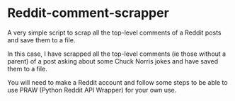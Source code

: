 # Reddit-comment-scrapper

A very simple script to scrap all the top-level comments of a Reddit posts and save them to a file.

In this case, I have scrapped all the top-level comments (ie those without a parent) of a post asking about some Chuck Norris jokes and have saved them to a file.

You will need to make a Reddit account and follow some steps to be able to use PRAW (Python Reddit API Wrapper) for your own use.
